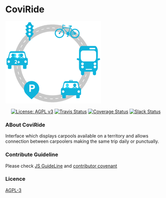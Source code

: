 CoviRide
=======

![Logo Coviride](logo.png)


<p align="center">
  <a href="https://www.gnu.org/licenses/agpl-3.0" ><img alt="License: AGPL v3" src="https://img.shields.io/badge/License-AGPL%20v3-blue.svg"/></a>
  <a href="https://travis-ci.org/l"><img alt="Travis Status" src="https://img.shields.io/travis/babel/babel/master.svg?label=travis&maxAge=43200"></a>
  <a href="https://codecov.io/"><img alt="Coverage Status" src="https://img.shields.io/codecov/c/github/babel/babel/master.svg?maxAge=43200"></a>
  <a href="https://slack.io/"><img alt="Slack Status" src="https://slack.babeljs.io/badge.svg"></a>
</p>

### ABout CoviRide

Interface which displays carpools available on a territory and allows connection between carpoolers making the same trip daily or punctually.

### Contribute Guideline

Please check [JS GuideLine](https://github.com/airbnb/javascript#whitespace) and [contributor covenant](https://www.contributor-covenant.org)

### Licence
[AGPL-3](https://www.gnu.org/licenses/agpl-3.0)
